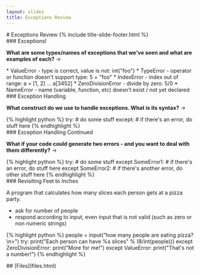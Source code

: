 ```yaml
---
layout: slides
title: Exceptions Review 
---
```

<section markdown="block" class="title-slide">
#  Exceptions Review 
{% include title-slide-footer.html %}
</section>

<section markdown="block">
###  Exceptions!

__What are some types/names of exceptions that we've seen and what are examples of each?__ &rarr;

<div class="incremental" markdown="block">
* ValueError - type is correct, value is not: int("foo")
* TypeError - operator or function doesn't support type: 5 + "foo"
* IndexError  - index out of range: a = [1, 2] ... a[3452]
* ZeroDivisionError - divide by zero: 5/0
* NameError - name (variable, function, etc) doesn't exist / not yet declared
</div>
</section>

<section markdown="block">
###  Exception Handling

__What construct do we use to handle exceptions.  What is its syntax?__ &rarr;

<div class="incremental" markdown="block">
{% highlight python %}
try:
  # do some stuff
except:
  # if there's an error, do stuff here
{% endhighlight %}
</div>
</section>

<section markdown="block">
###  Exception Handling Continued

__What if your code could generate two errors - and you want to deal with them differently?__ &rarr;

<div class="incremental" markdown="block">
{% highlight python %}
try:
  # do some stuff
except SomeError1:
  # if there's an error, do stuff here
except SomeError2:
  # if there's another error, do other stuff here
{% endhighlight %}
</div>
</section>


<section markdown="block">
###  Revisiting Feet to Inches 

A program that calculates how many slices each person gets at a pizza party. 

* ask for number of people
* respond according to input, even input that is not valid (such as zero or non numeric strings)

{% highlight python %}
people = input("how many people are eating pizza?\n>")
try:
    print("Each person can have %s slices" % (8/int(people)))
except ZeroDivisionError:
    print("More for me!")
except ValueError:
    print("That's not a number!")
{% endhighlight %}
</section>

<section markdown="block">
##  [Files](files.html)
</section>

